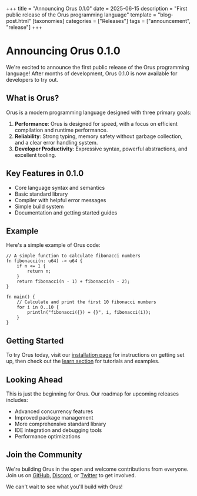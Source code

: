 +++
title = "Announcing Orus 0.1.0"
date = 2025-06-15
description = "First public release of the Orus programming language"
template = "blog-post.html"
[taxonomies]
categories = ["Releases"]
tags = ["announcement", "release"]
+++

# Announcing Orus 0.1.0

We're excited to announce the first public release of the Orus programming language! After months of development, Orus 0.1.0 is now available for developers to try out.

## What is Orus?

Orus is a modern programming language designed with three primary goals:

1. **Performance**: Orus is designed for speed, with a focus on efficient compilation and runtime performance.
2. **Reliability**: Strong typing, memory safety without garbage collection, and a clear error handling system.
3. **Developer Productivity**: Expressive syntax, powerful abstractions, and excellent tooling.

## Key Features in 0.1.0

- Core language syntax and semantics
- Basic standard library
- Compiler with helpful error messages
- Simple build system
- Documentation and getting started guides

## Example

Here's a simple example of Orus code:

```orus
// A simple function to calculate fibonacci numbers
fn fibonacci(n: u64) -> u64 {
    if n <= 1 {
        return n;
    }
    return fibonacci(n - 1) + fibonacci(n - 2);
}

fn main() {
    // Calculate and print the first 10 fibonacci numbers
    for i in 0..10 {
        println("fibonacci({}) = {}", i, fibonacci(i));
    }
}
```

## Getting Started

To try Orus today, visit our [installation page](/install/) for instructions on getting set up, then check out the [learn section](/learn/) for tutorials and examples.

## Looking Ahead

This is just the beginning for Orus. Our roadmap for upcoming releases includes:

- Advanced concurrency features
- Improved package management
- More comprehensive standard library
- IDE integration and debugging tools
- Performance optimizations

## Join the Community

We're building Orus in the open and welcome contributions from everyone. Join us on [GitHub](https://github.com/orus-lang/orus), [Discord](https://discord.gg/oruslang), or [Twitter](https://twitter.com/oruslang) to get involved.

We can't wait to see what you'll build with Orus!
